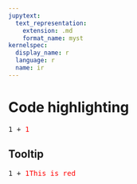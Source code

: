 ```yaml
---
jupytext:
  text_representation:
    extension: .md
    format_name: myst
kernelspec:
  display_name: r
  language: r
  name: ir
---
```

# Code highlighting

<div class="highlight-r notranslate">
  <div class="highlight">
    <pre><span class="m">1 + <span style="color:red">1</span></span></pre>
  </div>
</div>
   
## Tooltip 
<div class="highlight-r notranslate">
  <div class="highlight">
    <pre>1 + <span class="ttooltip" style="color:red">1<span class="ttooltiptext">This is red</span></span></pre>
  </div>
</div>